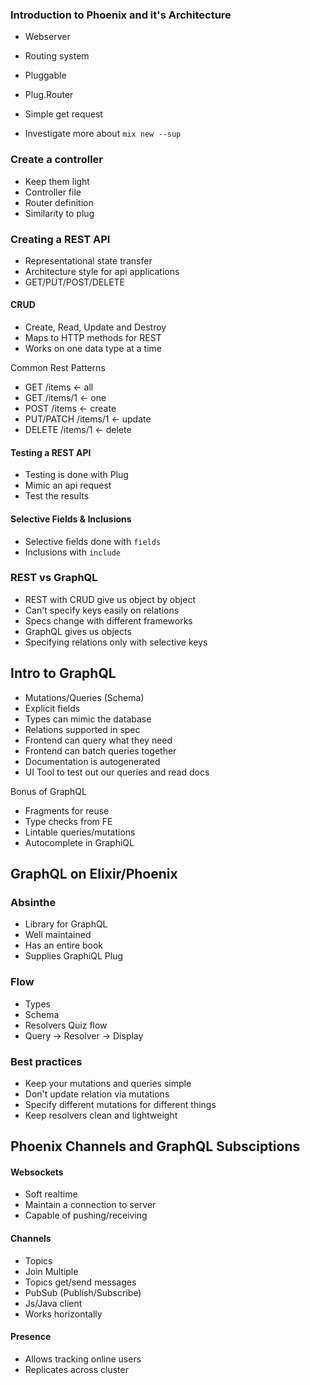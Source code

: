 ### Introduction to Phoenix and it's Architecture

- Webserver
- Routing system
- Pluggable
- Plug.Router
- Simple get request

- Investigate more about  `mix new --sup`

### Create a controller

- Keep them light
- Controller file
- Router definition
- Similarity to plug

### Creating a REST API

- Representational state transfer
- Architecture style for api applications
- GET/PUT/POST/DELETE

#### CRUD

- Create, Read, Update and Destroy
- Maps to HTTP methods for REST
- Works on one data type at a time

Common Rest Patterns

- GET /items <- all
- GET /items/1 <- one
- POST /items <- create
- PUT/PATCH /items/1 <- update
- DELETE /items/1 <- delete

#### Testing a REST API

- Testing is done with Plug
- Mimic an api request
- Test the results

#### Selective Fields & Inclusions

- Selective fields done with `fields`
- Inclusions with `include`

### REST vs GraphQL
- REST with CRUD give us object by object
- Can't specify keys easily on relations
- Specs change with different frameworks
- GraphQL gives us objects
- Specifying relations only with selective keys

## Intro to GraphQL 
- Mutations/Queries (Schema)
- Explicit fields
- Types can mimic the database
- Relations supported in spec
- Frontend can query what they need
- Frontend can batch queries together 
- Documentation is autogenerated
- UI Tool to test out our queries and read docs

Bonus of GraphQL
- Fragments for reuse
- Type checks from FE
- Lintable queries/mutations
- Autocomplete in GraphiQL

## GraphQL on Elixir/Phoenix

### Absinthe
- Library for GraphQL
- Well maintained
- Has an entire book
- Supplies GraphiQL Plug
### Flow
- Types
- Schema
- Resolvers
Quiz flow
- Query -> Resolver -> Display


### Best practices
- Keep your mutations and queries simple
- Don't update relation via mutations
- Specify different mutations for different things
- Keep resolvers clean and lightweight


## Phoenix Channels and GraphQL Subsciptions

#### Websockets
- Soft realtime
- Maintain a connection to server
- Capable of pushing/receiving

#### Channels

- Topics
- Join Multiple
- Topics get/send messages
- PubSub (Publish/Subscribe)
- Js/Java client
- Works horizontally

#### Presence
- Allows tracking online users
- Replicates across cluster




